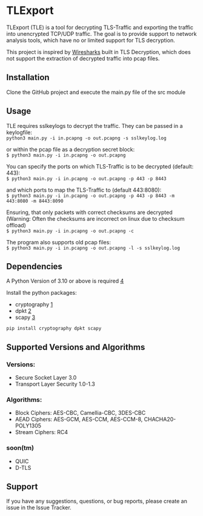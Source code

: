 # TLExport
TLExport (TLE) is a tool for decrypting TLS-Traffic and exporting the 
traffic into unencrypted TCP/UDP traffic. The goal is to provide support to network analysis tools, 
which have no or limited support for TLS decryption.

This project is inspired by [Wiresharks] built in TLS Decryption, which does not support the extraction 
of decrypted traffic into pcap files.

## Installation
Clone the GitHub project and execute the main.py file of the src module

## Usage
TLE requires sslkeylogs to decrypt the traffic.
They can be passed in a keylogfile:<br>
```python3 main.py -i in.pcapng -o out.pcapng -s sslkeylog.log```

or within the pcap file as a decryption secret block:<br>
```$ python3 main.py -i in.pcapng -o out.pcapng```

You can specify the ports on which TLS-Traffic is to be decrypted (default: 443):<br>
```$ python3 main.py -i in.pcapng -o out.pcapng -p 443 -p 8443```

and which ports to map the TLS-Traffic to (default 443:8080):<br>
```$ python3 main.py -i in.pcapng -o out.pcapng -p 443 -p 8443 -m 443:8080 -m 8443:8090```

Ensuring, that only packets with correct checksums are decrypted<br> 
(Warning: Often the checksums are incorrect on linux due to checksum offload)<br>
```$ python3 main.py -i in.pcapng -o out.pcapng -c```

The program also supports old pcap files:<br>
```$ python3 main.py -i in.pcapng -o out.pcapng -l -s sslkeylog.log```

## Dependencies
A Python Version of 3.10 or above is required [4]

Install the python packages:
- cryptography    [1]
- dpkt                  [2] 
- scapy [3]

```pip install cryptography dpkt scapy```

## Supported Versions and Algorithms
### Versions:
- Secure Socket Layer 3.0
- Transport Layer Security 1.0-1.3
### Algorithms:
- Block Ciphers: AES-CBC, Camellia-CBC, 3DES-CBC
- AEAD Ciphers: AES-GCM, AES-CCM, AES-CCM-8, CHACHA20-POLY1305
- Stream Ciphers: RC4
### soon(tm)
- QUIC
- D-TLS

## Support
If you have any suggestions, questions, or bug reports, please create an issue in the Issue Tracker.

[1]: https://pypi.org/project/cryptography/
[2]: https://pypi.org/project/dpkt/
[3]: https://pypi.org/project/scapy/
[4]: https://www.python.org/
[Wiresharks]: https://www.wireshark.org/
